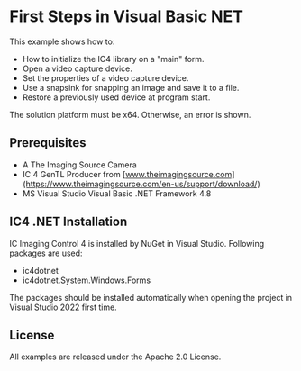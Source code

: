 # First Steps in Visual Basic NET
This example shows how to:
* How to initialize the IC4 library on a "main" form.
* Open a video capture device.
* Set the properties of a video capture device.
* Use a snapsink for snapping an image and save it to a file.
* Restore a previously used device at program start.

 The solution platform must be x64. Otherwise, an error is shown.

## Prerequisites
* A The Imaging Source Camera
* IC 4 GenTL Producer from [www.theimagingsource.com](https://www.theimagingsource.com/en-us/support/download/) 
* MS Visual Studio Visual Basic .NET Framework 4.8

## IC4 .NET Installation
IC Imaging Control 4 is installed by NuGet in Visual Studio. Following packages are used:
* ic4dotnet
* ic4dotnet.System.Windows.Forms

The packages should be installed automatically when opening the project in Visual Studio 2022 first time.

## License
All examples are released under the Apache 2.0 License.
